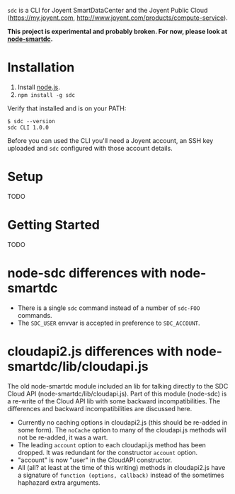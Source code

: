 `sdc` is a CLI for Joyent SmartDataCenter and the
Joyent Public Cloud (<https://my.joyent.com>,
<http://www.joyent.com/products/compute-service>).

**This project is experimental and probably broken. For now, please look
at [node-smartdc](https://github.com/joyent/node-smartdc).**

# Installation

1. Install [node.js](http://nodejs.org/).
2. `npm install -g sdc`

Verify that installed and is on your PATH:

    $ sdc --version
    sdc CLI 1.0.0

Before you can used the CLI you'll need a Joyent account, an SSH key uploaded
and `sdc` configured with those account details.

# Setup

TODO

# Getting Started

TODO


# node-sdc differences with node-smartdc

- There is a single `sdc` command instead of a number of `sdc-FOO` commands.
- The `SDC_USER` envvar is accepted in preference to `SDC_ACCOUNT`.


# cloudapi2.js differences with node-smartdc/lib/cloudapi.js

The old node-smartdc module included an lib for talking directly to the SDC
Cloud API (node-smartdc/lib/cloudapi.js). Part of this module (node-sdc) is a
re-write of the Cloud API lib with some backward incompatibilities. The
differences and backward incompatibilities are discussed here.

- Currently no caching options in cloudapi2.js (this should be re-added in
  some form). The `noCache` option to many of the cloudapi.js methods will not
  be re-added, it was a wart.
- The leading `account` option to each cloudapi.js method has been dropped. It
  was redundant for the constructor `account` option.
- "account" is now "user" in the CloudAPI constructor.
- All (all? at least at the time of this writing) methods in cloudapi2.js have
  a signature of `function (options, callback)` instead of the sometimes
  haphazard extra arguments.

